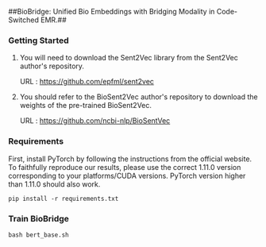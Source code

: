 ##BioBridge: Unified Bio Embeddings with Bridging Modality in Code-Switched EMR.##

### Getting Started ###

1. You will need to download the Sent2Vec library from the Sent2Vec author's repository.

    URL : https://github.com/epfml/sent2vec

2. You should refer to the BioSent2Vec author's repository to download the weights of the pre-trained BioSent2Vec. 

   URL : https://github.com/ncbi-nlp/BioSentVec

### Requirements ###
First, install PyTorch by following the instructions from the official website. To faithfully reproduce our results, please use the correct 1.11.0 version corresponding to your platforms/CUDA versions. PyTorch version higher than 1.11.0 should also work.
```
pip install -r requirements.txt
```

### Train BioBridge ###
```
bash bert_base.sh
```
